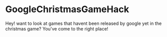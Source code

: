 # GoogleChristmasGameHack
Hey! want to look at games that havent been released by google yet in the christmas game? You've come to the right place!
